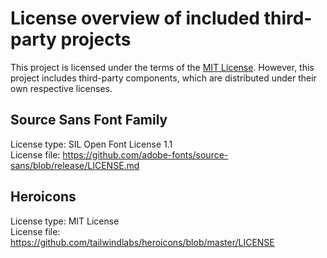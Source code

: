 # License overview of included third-party projects

This project is licensed under the terms of the [MIT License](LICENSE).
However, this project includes third-party components, which are distributed under their own respective licenses.

## Source Sans Font Family

License type: SIL Open Font License 1.1<br/>
License file: https://github.com/adobe-fonts/source-sans/blob/release/LICENSE.md

## Heroicons

License type: MIT License<br/>
License file: https://github.com/tailwindlabs/heroicons/blob/master/LICENSE